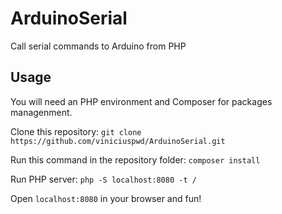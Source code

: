 # ArduinoSerial
Call serial commands to Arduino from PHP

## Usage
You will need an PHP environment and Composer for packages managenment.

Clone this repository:
`git clone https://github.com/viniciuspwd/ArduinoSerial.git`

Run this command in the repository folder:
`composer install`

Run PHP server:
`php -S localhost:8080 -t /`

Open `localhost:8080` in your browser and fun!

